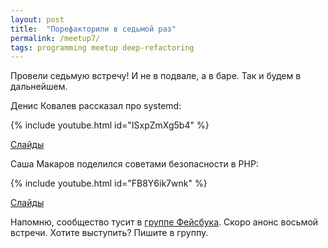 ```yaml
---
layout: post
title:  "Порефакторили в седьмой раз"
permalink: /meetup7/
tags: programming meetup deep-refactoring
---
```


Провели седьмую встречу! И не в подвале, а в баре. Так и будем в дальнейшем.

Денис Ковалев рассказал про systemd:

{% include youtube.html id="ISxpZmXg5b4" %}

[Слайды](http://www.slideshare.net/DenisKovalev2/sysv-systemd)

Саша Макаров поделился советами безопасности в PHP:

{% include youtube.html id="FB8Y6ik7wnk" %}

[Слайды](http://slides.rmcreative.ru/2016/devconf-security/)

Напомню, сообщество тусит в [группе Фейсбука][facebook-group]. Скоро анонс
восьмой встречи. Хотите выступить? Пишите в группу.

[facebook-group]: https://www.facebook.com/groups/deeprefactoring/
